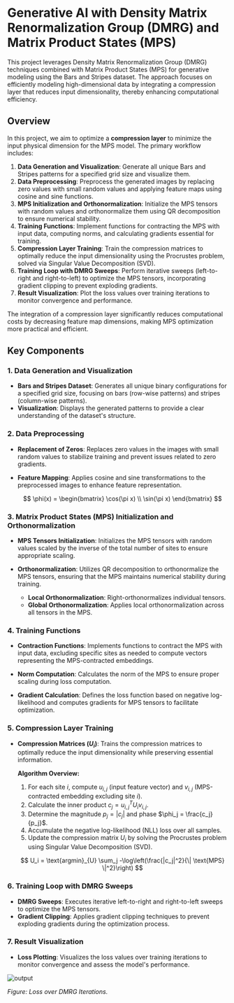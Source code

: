 # Generative AI with Density Matrix Renormalization Group (DMRG) and Matrix Product States (MPS)

This project leverages Density Matrix Renormalization Group (DMRG) techniques combined with Matrix Product States (MPS) for generative modeling using the Bars and Stripes dataset. The approach focuses on efficiently modeling high-dimensional data by integrating a compression layer that reduces input dimensionality, thereby enhancing computational efficiency.

## Overview

In this project, we aim to optimize a **compression layer** to minimize the input physical dimension for the MPS model. The primary workflow includes:

1. **Data Generation and Visualization**: Generate all unique Bars and Stripes patterns for a specified grid size and visualize them.
2. **Data Preprocessing**: Preprocess the generated images by replacing zero values with small random values and applying feature maps using cosine and sine functions.
3. **MPS Initialization and Orthonormalization**: Initialize the MPS tensors with random values and orthonormalize them using QR decomposition to ensure numerical stability.
4. **Training Functions**: Implement functions for contracting the MPS with input data, computing norms, and calculating gradients essential for training.
5. **Compression Layer Training**: Train the compression matrices to optimally reduce the input dimensionality using the Procrustes problem, solved via Singular Value Decomposition (SVD).
6. **Training Loop with DMRG Sweeps**: Perform iterative sweeps (left-to-right and right-to-left) to optimize the MPS tensors, incorporating gradient clipping to prevent exploding gradients.
7. **Result Visualization**: Plot the loss values over training iterations to monitor convergence and performance.

The integration of a compression layer significantly reduces computational costs by decreasing feature map dimensions, making MPS optimization more practical and efficient.

## Key Components

### 1. Data Generation and Visualization

- **Bars and Stripes Dataset**: Generates all unique binary configurations for a specified grid size, focusing on bars (row-wise patterns) and stripes (column-wise patterns).
- **Visualization**: Displays the generated patterns to provide a clear understanding of the dataset's structure.

### 2. Data Preprocessing

- **Replacement of Zeros**: Replaces zero values in the images with small random values to stabilize training and prevent issues related to zero gradients.

- **Feature Mapping**: Applies cosine and sine transformations to the preprocessed images to enhance feature representation.

  $$
  \phi(x) = \begin{bmatrix}
    \cos(\pi x) \\
    \sin(\pi x)
  \end{bmatrix}
  $$

### 3. Matrix Product States (MPS) Initialization and Orthonormalization

- **MPS Tensors Initialization**: Initializes the MPS tensors with random values scaled by the inverse of the total number of sites to ensure appropriate scaling.

- **Orthonormalization**: Utilizes QR decomposition to orthonormalize the MPS tensors, ensuring that the MPS maintains numerical stability during training.

  - **Local Orthonormalization**: Right-orthonormalizes individual tensors.
  - **Global Orthonormalization**: Applies local orthonormalization across all tensors in the MPS.

### 4. Training Functions

- **Contraction Functions**: Implements functions to contract the MPS with input data, excluding specific sites as needed to compute vectors representing the MPS-contracted embeddings.
- **Norm Computation**: Calculates the norm of the MPS to ensure proper scaling during loss computation.

- **Gradient Calculation**: Defines the loss function based on negative log-likelihood and computes gradients for MPS tensors to facilitate optimization.

### 5. Compression Layer Training

- **Compression Matrices ($U_i$)**: Trains the compression matrices to optimally reduce the input dimensionality while preserving essential information.
  
  **Algorithm Overview:**
  
  1. For each site $i$, compute $u_{i,j}$ (input feature vector) and $v_{i,j}$ (MPS-contracted embedding excluding site $i$).
  2. Calculate the inner product $c_j = u_{i,j}^T U_i v_{i,j}$.
  3. Determine the magnitude $p_j = |c_j|$ and phase $\phi_j = \frac{c_j}{p_j}$.
  4. Accumulate the negative log-likelihood (NLL) loss over all samples.
  5. Update the compression matrix $U_i$ by solving the Procrustes problem using Singular Value Decomposition (SVD).
  
  $$
  U_i = \text{argmin}_{U} \sum_j -\log\left(\frac{|c_j|^2}{\| \text{MPS} \|^2}\right)
  $$

### 6. Training Loop with DMRG Sweeps

- **DMRG Sweeps**: Executes iterative left-to-right and right-to-left sweeps to optimize the MPS tensors.
- **Gradient Clipping**: Applies gradient clipping techniques to prevent exploding gradients during the optimization process.

### 7. Result Visualization

- **Loss Plotting**: Visualizes the loss values over training iterations to monitor convergence and assess the model's performance.

![output](https://github.com/user-attachments/assets/3850f9be-4948-4c37-8c8f-d5b9dc664a1f)

  
  *Figure: Loss over DMRG Iterations.*

